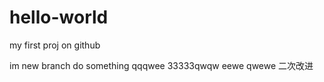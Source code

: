 # hello-world
my first proj on github

  im new branch do something
qqqwee
33333qwqw
eewe
qwewe
二次改进

